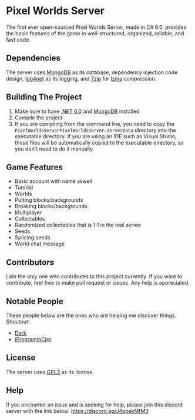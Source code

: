 # Pixel Worlds Server
The first ever open-sourced Pixel Worlds Server, made in C# 6.0, provides the basic features of the game in well-structured, organized, reliable, and fast code.

## Dependencies
The server uses [MongoDB](https://www.mongodb.com/) as its database, dependency injection code design, [log4net](https://logging.apache.org/log4net/) as its logging, and [7zip](https://github.com/adoconnection/SevenZipExtractor) for [lzma](https://7-zip.org/sdk.html) compression.

## Building The Project
1. Make sure to have [.NET 6.0](https://dotnet.microsoft.com/en-us/download/dotnet/6.0) and [MongoDB](https://www.mongodb.com/docs/manual/installation/) installed
2. Compile the project
3. If you are compiling from the command line, you need to copy the `PixelWorldsServerPixelWorldsServer.ServerData` directory into the executable directory. If you are using an IDE such as Visual Studio, those files will be automatically copied to the executable directory, so you don't need to do it manually.

## Game Features
- Basic account with name aswell
- Tutorial
- Worlds
- Putting blocks/backgrounds
- Breaking blocks/backgrounds
- Multiplayer
- Collectables
- Randomized collectables that is 1:1 in the real server
- Seeds
- Splicing seeds
- World chat message

## Contributors
[I](https://github.com/zKevz) am the only one who contributes to this project currently. If you want to contribute, feel free to make pull request or issues. Any help is appreciated.

## Notable People
These people below are the ones who are helping me discover things. Shoutout:
- [Dark](https://github.com/NotDark)
- [iProgramInCpp](https://github.com/iProgramMC)

## License
The server uses [GPL3](https://www.gnu.org/licenses/gpl-3.0.html) as its license.

## Help
If you encounter an issue and is seeking for help, please join this discord server with the link below:
https://discord.gg/J4qbskMfM3
